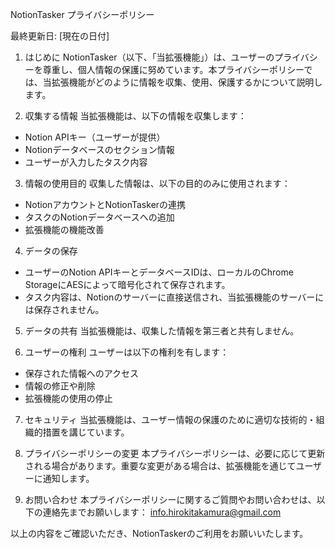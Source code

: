NotionTasker プライバシーポリシー

最終更新日: [現在の日付]

1. はじめに
NotionTasker（以下、「当拡張機能」）は、ユーザーのプライバシーを尊重し、個人情報の保護に努めています。本プライバシーポリシーでは、当拡張機能がどのように情報を収集、使用、保護するかについて説明します。

2. 収集する情報
当拡張機能は、以下の情報を収集します：
- Notion APIキー（ユーザーが提供）
- Notionデータベースのセクション情報
- ユーザーが入力したタスク内容

3. 情報の使用目的
収集した情報は、以下の目的のみに使用されます：
- NotionアカウントとNotionTaskerの連携
- タスクのNotionデータベースへの追加
- 拡張機能の機能改善

4. データの保存
- ユーザーのNotion APIキーとデータベースIDは、ローカルのChrome StorageにAESによって暗号化されて保存されます。
- タスク内容は、Notionのサーバーに直接送信され、当拡張機能のサーバーには保存されません。

5. データの共有
当拡張機能は、収集した情報を第三者と共有しません。

6. ユーザーの権利
ユーザーは以下の権利を有します：
- 保存された情報へのアクセス
- 情報の修正や削除
- 拡張機能の使用の停止

7. セキュリティ
当拡張機能は、ユーザー情報の保護のために適切な技術的・組織的措置を講じています。

8. プライバシーポリシーの変更
本プライバシーポリシーは、必要に応じて更新される場合があります。重要な変更がある場合は、拡張機能を通じてユーザーに通知します。

9. お問い合わせ
本プライバシーポリシーに関するご質問やお問い合わせは、以下の連絡先までお願いします：
info.hirokitakamura@gmail.com

以上の内容をご確認いただき、NotionTaskerのご利用をお願いいたします。
